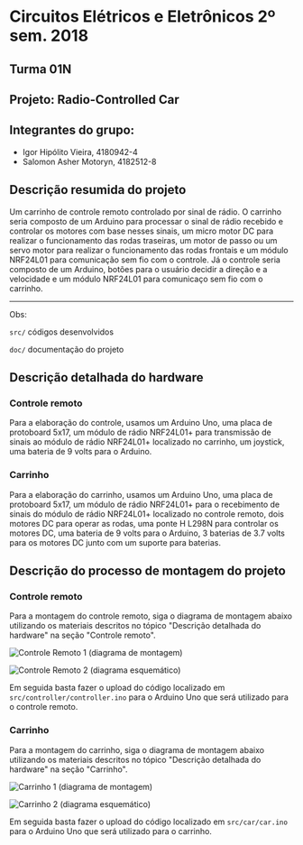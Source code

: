 # Circuitos Elétricos e Eletrônicos 2º sem. 2018

## Turma 01N
## Projeto: Radio-Controlled Car
## Integrantes do grupo:

* Igor Hipólito Vieira, 4180942-4
* Salomon Asher Motoryn, 4182512-8

## Descrição resumida do projeto

Um carrinho de controle remoto controlado por sinal de rádio. O carrinho seria composto de um Arduino para processar o sinal de rádio recebido e controlar os motores com base nesses sinais, um micro motor DC para realizar o funcionamento das rodas traseiras, um motor de passo ou um servo motor para realizar o funcionamento das rodas frontais e um módulo NRF24L01 para comunicação sem fio com o controle. Já o controle seria composto de um Arduino, botões para o usuário decidir a direção e a velocidade e um módulo NRF24L01 para comunicaço sem fio com o carrinho.
_______________________________________

Obs:

`src/` códigos desenvolvidos

`doc/` documentação do projeto

## Descrição detalhada do hardware

### Controle remoto

Para a elaboração do controle, usamos um Arduino Uno, uma placa de protoboard 5x17, um módulo de rádio NRF24L01+ para transmissão de sinais ao módulo de rádio NRF24L01+ localizado no carrinho, um joystick, uma bateria de 9 volts para o Arduino. 

### Carrinho

Para a elaboração do carrinho, usamos um Arduino Uno, uma placa de protoboard 5x17, um módulo de rádio NRF24L01+ para o recebimento de sinais do módulo de rádio NRF24L01+ localizado no controle remoto, dois motores DC para operar as rodas, uma ponte H L298N para controlar os motores DC, uma bateria de 9 volts para o Arduino, 3 baterias de 3.7 volts para os motores DC junto com um suporte para baterias.

## Descrição do processo de montagem do projeto

### Controle remoto

Para a montagem do controle remoto, siga o diagrama de montagem abaixo utilizando os materiais descritos no tópico "Descrição detalhada do hardware" na seção "Controle remoto".

![Controle Remoto 1](https://i.imgur.com/Ams6EKq.png)
(diagrama de montagem)

![Controle Remoto 2](https://i.imgur.com/1WzhqcZ.png)
(diagrama esquemático)

Em seguida basta fazer o upload do código localizado em `src/controller/controller.ino` para o Arduino Uno que será utilizado para o controle remoto.

### Carrinho

Para a montagem do carrinho, siga o diagrama de montagem abaixo utilizando os materiais descritos no tópico "Descrição detalhada do hardware" na seção "Carrinho".

![Carrinho 1](https://i.imgur.com/YfYKh7C.png)
(diagrama de montagem)

![Carrinho 2](https://i.imgur.com/VJpcJ6v.png)
(diagrama esquemático)

Em seguida basta fazer o upload do código localizado em `src/car/car.ino` para o Arduino Uno que será utilizado para o carrinho.
